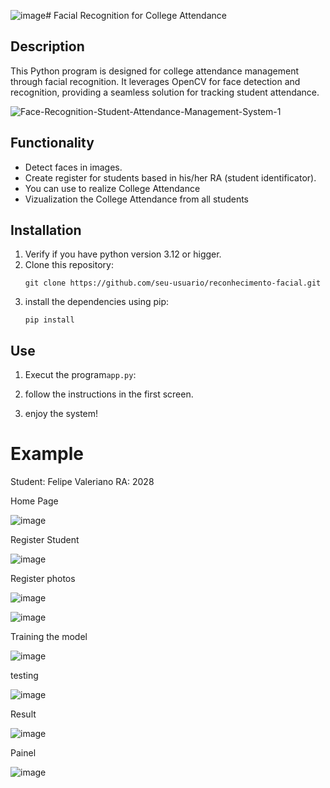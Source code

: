 ![image](https://github.com/FelipeValeriano21/facial_recognition/assets/101677047/2c2aace7-4882-4863-91a8-1489d1a88912)# Facial Recognition for College Attendance

## Description

This Python program is designed for college attendance management through facial recognition. It leverages OpenCV for face detection and recognition, providing a seamless solution for tracking student attendance. 
 
![Face-Recognition-Student-Attendance-Management-System-1](https://github.com/FelipeValeriano21/facial_recognition/assets/101677047/ef87fe9f-ce46-4192-974a-196002f69131)


## Functionality

- Detect faces in images.
- Create register for students based in his/her RA (student identificator).
- You can use to realize College Attendance
- Vizualization the College Attendance from all students

## Installation

1. Verify if you have python version 3.12 or higger. 
2. Clone this repository:
    ```
    git clone https://github.com/seu-usuario/reconhecimento-facial.git
    ```
3. install the dependencies using pip:
    ```
    pip install 
    ```

## Use

1. Execut the program`app.py`:

2. follow the instructions in the first screen.
3. enjoy the system!

# Example 

Student: Felipe Valeriano 
RA: 2028 

Home Page

![image](https://github.com/FelipeValeriano21/facial_recognition/assets/101677047/bc350194-af3e-43e9-a066-340aa1af7e7e)


Register Student

![image](https://github.com/FelipeValeriano21/facial_recognition/assets/101677047/b821da18-0fb4-40a7-b0f5-eab47a0b98f6)


Register photos 

![image](https://github.com/FelipeValeriano21/facial_recognition/assets/101677047/3750793e-9453-4d82-a39f-9f7912ed4e50)

![image](https://github.com/FelipeValeriano21/facial_recognition/assets/101677047/ca6867c9-46ac-4851-bfd9-1cfb996fc4ca)


Training the model 

![image](https://github.com/FelipeValeriano21/facial_recognition/assets/101677047/077cc610-a4b4-4b69-8260-064f3ebe9341)


testing 

![image](https://github.com/FelipeValeriano21/facial_recognition/assets/101677047/e5eb5c16-6529-48f6-b7e1-d69a75a2b7c3)


Result

![image](https://github.com/FelipeValeriano21/facial_recognition/assets/101677047/0eb54ca3-b249-4af4-b4c2-f7ec43262ad8)


Painel 

![image](https://github.com/FelipeValeriano21/facial_recognition/assets/101677047/a6a38f46-56b3-4510-85b9-1178e990f897)








